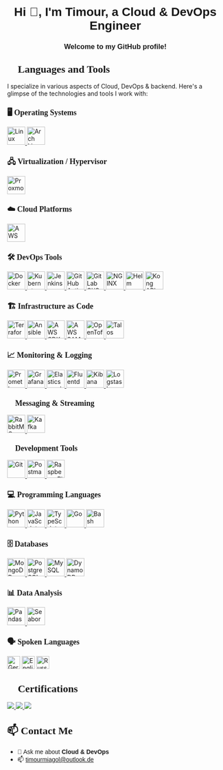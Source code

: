 <!-- Header Section -->
<h1 align="center"><font face="Arial">Hi 👋, I'm Timour, a Cloud & DevOps Engineer</font></h1>
<h3 align="center"><font face="Arial">Welcome to my GitHub profile!</font></h3>

<!-- Languages and Tools Section -->
<h2 align="left"><font size="+2" face="Verdana">🌟 Languages and Tools</font></h2>
<p align="left">
  I specialize in various aspects of Cloud, DevOps & backend. Here's a glimpse of the technologies and tools I work with:
</p>

<!-- Operating Systems -->
<h3 align="left"><font size="+1" face="Verdana">🖥️ Operating Systems</font></h3>
<p align="left">
  <a href="https://www.linux.org/" target="_blank">
    <img src="https://skillicons.dev/icons?i=linux" height="42" alt="Linux" />
  </a>
  <a href="https://archlinux.org/" target="_blank">
    <img src="https://skillicons.dev/icons?i=arch" height="42" alt="Arch Linux" />
  </a>
</p>

<!-- Virtualization / Hypervisor -->
<h3 align="left"><font size="+1" face="Verdana">🖧 Virtualization / Hypervisor</font></h3>
<p align="left">
  <a href="https://www.proxmox.com/" target="_blank">
    <img src="https://www.proxmox.com/images/proxmox/Proxmox_symbol_standard_hex_400px.png" height="42" alt="Proxmox" />
  </a>
</p>

<!-- Cloud Platforms -->
<h3 align="left"><font size="+1" face="Verdana">☁️ Cloud Platforms</font></h3>
<p align="left">
  <a href="https://aws.amazon.com/" target="_blank">
    <img src="https://skillicons.dev/icons?i=aws" height="42" alt="AWS" />
  </a>
</p>

<!-- DevOps Tools -->
<h3 align="left"><font size="+1" face="Verdana">🛠️ DevOps Tools</font></h3>
<p align="left">
  <a href="https://www.docker.com/" target="_blank">
    <img src="https://skillicons.dev/icons?i=docker" height="42" alt="Docker" />
  </a>
  <a href="https://kubernetes.io/" target="_blank">
    <img src="https://skillicons.dev/icons?i=kubernetes" height="42" alt="Kubernetes" />
  </a>
  <a href="https://www.jenkins.io/" target="_blank">
    <img src="https://skillicons.dev/icons?i=jenkins" height="42" alt="Jenkins" />
  </a>
  <a href="https://github.com/features/actions" target="_blank">
    <img src="https://skillicons.dev/icons?i=githubactions" height="42" alt="GitHub Actions" />
  </a>
  <a href="https://about.gitlab.com/stages-devops-lifecycle/continuous-integration/" target="_blank">
    <img src="https://skillicons.dev/icons?i=gitlab" height="42" alt="GitLab CI/CD" />
  </a>
  <a href="https://www.nginx.com/" target="_blank">
    <img src="https://skillicons.dev/icons?i=nginx" height="42" alt="NGINX" />
  </a>
  <a href="https://helm.sh/" target="_blank">
    <img src="https://icon.icepanel.io/Technology/png-shadow-512/Helm.png" height="42" alt="Helm" />
  </a>
  <a href="https://konghq.com/kong/" target="_blank">
    <img src="https://skillicons.dev/icons?i=kong" height="42" alt="Kong API Gateway" />
  </a>
</p>

<!-- Infrastructure as Code (IaC) -->
<h3 align="left"><font size="+1" face="Verdana">🏗️ Infrastructure as Code</font></h3>
<p align="left">
  <a href="https://www.terraform.io/" target="_blank">
    <img src="https://skillicons.dev/icons?i=terraform" height="42" alt="Terraform" />
  </a>
  <a href="https://www.ansible.com/" target="_blank">
    <img src="https://skillicons.dev/icons?i=ansible" height="42" alt="Ansible" />
  </a>
  <a href="https://aws.amazon.com/cdk/" target="_blank">
    <img src="https://avatars.githubusercontent.com/u/90621382?s=280&v=4" height="42" alt="AWS CDK" />
  </a>
  <a href="https://aws.amazon.com/serverless/sam/" target="_blank">
    <img src="https://encrypted-tbn0.gstatic.com/images?q=tbn:ANd9GcRNT5dwasSXolnrh7_Dqsp1NNBDqV8yIrZefw&s" height="42" alt="AWS SAM" />
  </a>
  <a href="https://opentofu.org/" target="_blank">
    <img src="https://opentofu.org/img/logo.svg" height="42" alt="OpenTofu" />
  </a>
  <a href="https://talos.dev/" target="_blank">
    <img src="https://www.talos.dev/images/logo.svg" height="42" alt="Talos" />
  </a>
</p>

<!-- Monitoring and Logging -->
<h3 align="left"><font size="+1" face="Verdana">📈 Monitoring & Logging</font></h3>
<p align="left">
  <a href="https://prometheus.io/" target="_blank">
    <img src="https://skillicons.dev/icons?i=prometheus" height="42" alt="Prometheus" />
  </a>
  <a href="https://grafana.com/" target="_blank">
    <img src="https://skillicons.dev/icons?i=grafana" height="42" alt="Grafana" />
  </a>
  <a href="https://www.elastic.co/elasticsearch/" target="_blank">
    <img src="https://skillicons.dev/icons?i=elasticsearch" height="42" alt="Elasticsearch" />
  </a>
  <a href="https://www.fluentd.org/" target="_blank">
    <img src="https://cdn.jsdelivr.net/npm/simple-icons@v14/icons/fluentd.svg" height="42" alt="Fluentd" />
  </a>
  <a href="https://www.elastic.co/kibana" target="_blank">
    <img src="https://cdn.jsdelivr.net/npm/simple-icons@v14/icons/kibana.svg" height="42" alt="Kibana" />
  </a>
  <a href="https://www.elastic.co/logstash" target="_blank">
    <img src="https://cdn.jsdelivr.net/npm/simple-icons@v14/icons/logstash.svg" height="42" alt="Logstash" />
  </a>
</p>

<!-- Messaging and Streaming -->
<h3 align="left"><font size="+1" face="Verdana">💬 Messaging & Streaming</font></h3>
<p align="left">
  <a href="https://www.rabbitmq.com/" target="_blank">
    <img src="https://skillicons.dev/icons?i=rabbitmq" height="42" alt="RabbitMQ" />
  </a>
  <a href="https://kafka.apache.org/" target="_blank">
    <img src="https://skillicons.dev/icons?i=kafka" height="42" alt="Kafka" />
  </a>
</p>

<!-- Development Tools -->
<h3 align="left"><font size="+1" face="Verdana">🧰 Development Tools</font></h3>
<p align="left">
  <a href="https://git-scm.com/" target="_blank">
    <img src="https://skillicons.dev/icons?i=git" height="42" alt="Git" />
  </a>
  <a href="https://www.postman.com/" target="_blank">
    <img src="https://skillicons.dev/icons?i=postman" height="42" alt="Postman" />
  </a>
  <a href="https://www.raspberrypi.org/" target="_blank">
    <img src="https://skillicons.dev/icons?i=raspberrypi" height="42" alt="Raspberry Pi" />
  </a>
</p>

<!-- Programming Languages -->
<h3 align="left"><font size="+1" face="Verdana">💻 Programming Languages</font></h3>
<p align="left">
  <a href="https://www.python.org" target="_blank">
    <img src="https://skillicons.dev/icons?i=python" height="42" alt="Python" />
  </a>
  <a href="https://www.javascript.com/" target="_blank">
    <img src="https://skillicons.dev/icons?i=javascript" height="42" alt="JavaScript" />
  </a>
  <a href="https://www.typescriptlang.org/" target="_blank">
    <img src="https://skillicons.dev/icons?i=typescript" height="42" alt="TypeScript" />
  </a>
  <a href="https://golang.org/" target="_blank">
    <img src="https://skillicons.dev/icons?i=go" height="42" alt="Go" />
  </a>
  <a href="https://www.gnu.org/software/bash/" target="_blank">
    <img src="https://skillicons.dev/icons?i=bash" height="42" alt="Bash" />
  </a>
</p>

<!-- Databases -->
<h3 align="left"><font size="+1" face="Verdana">🗄️ Databases</font></h3>
<p align="left">
  <a href="https://www.mongodb.com/" target="_blank">
    <img src="https://skillicons.dev/icons?i=mongodb" height="42" alt="MongoDB" />
  </a>
  <a href="https://www.postgresql.org/" target="_blank">
    <img src="https://skillicons.dev/icons?i=postgresql" height="42" alt="PostgreSQL" />
  </a>
  <a href="https://www.mysql.com/" target="_blank">
    <img src="https://skillicons.dev/icons?i=mysql" height="42" alt="MySQL" />
  </a>
  <a href="https://aws.amazon.com/dynamodb/" target="_blank">
    <img src="https://skillicons.dev/icons?i=dynamodb" height="42" alt="DynamoDB" />
  </a>
</p>

<!-- Data Analysis -->
<h3 align="left"><font size="+1" face="Verdana">📊 Data Analysis</font></h3>
<p align="left">
  <a href="https://pandas.pydata.org/" target="_blank">
    <img src="https://skillicons.dev/icons?i=pandas" height="42" alt="Pandas" />
  </a>
  <a href="https://seaborn.pydata.org/" target="_blank">
    <img src="https://skillicons.dev/icons?i=seaborn" height="42" alt="Seaborn" />
  </a>
</p>

<!-- Spoken Languages -->
<h3 align="left"><font size="+1" face="Verdana">🗣️ Spoken Languages</font></h3>
<p align="left">
  <img src="https://cdn.jsdelivr.net/npm/country-flag-emoji-json@2.0.0/dist/images/DE.svg" height="30" alt="German">
  <img src="https://cdn.jsdelivr.net/npm/country-flag-emoji-json@2.0.0/dist/images/US.svg" height="30" alt="English">
  <img src="https://cdn.jsdelivr.net/npm/country-flag-emoji-json@2.0.0/dist/images/RU.svg" height="30" alt="Russian">
</p>

<!-- Certifications Section -->
<h2 align="left"><font size="+2" face="Verdana">📜 Certifications</font></h2>
<p align="left">
  <a href="https://aws.amazon.com/certification/certified-solutions-architect-associate/" target="_blank">
    <img src="https://img.shields.io/badge/AWS_Solutions_Architect-FF9900?style=for-the-badge&logo=amazonaws&logoColor=white">
  </a>
  <a href="https://www.scrum.org/certificates/543991" target="_blank">
    <img src="https://img.shields.io/badge/Scrum_PSM_I-2A5C8A?style=for-the-badge&logo=scrumalliance&logoColor=white">
  </a>
  <a href="https://www.cncf.io/training/kubeastronaut/" target="_blank">
    <img src="https://img.shields.io/badge/🚀_KubeAstronaut-326CE5?style=for-the-badge&logo=kubernetes&logoColor=white">
  </a>
</p>

<!-- Contact Section -->
<h2 align="left"><font size="+2" face="Verdana">📫 Contact Me</font></h2>
<ul>
  <li><font face="Arial">💬 Ask me about <strong>Cloud & DevOps</strong></font></li>
  <li><font face="Arial">📫 <a href="mailto:timourmiagol@outlook.de">timourmiagol@outlook.de</a></font></li>
</ul>
